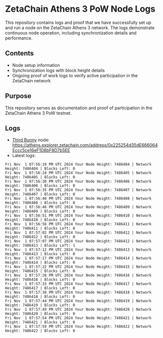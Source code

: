 # ZetaChain Athens 3 PoW Node Logs
This repository contains logs and proof that we have successfully set up and run a node on the ZetaChain Athens 3 network. The logs demonstrate continuous node operation, including synchronization details and performance.

## Contents
- Node setup information
- Synchronization logs with block height details
- Ongoing proof of work logs to verify active participation in the ZetaChain network

## Purpose
This repository serves as documentation and proof of participation in the ZetaChain Athens 3 PoW testnet.

## Logs

- [Third Bunny](https://thirdbunny.xyz/) node: https://athens.explorer.zetachain.com/address/0x225254d35dE666064Eccc5ce16eF1D8bF8D7b5EE
- Latest logs:
```
Fri Nov  1 07:56:19 PM UTC 2024 Your Node Height: 7486404 | Network Height: 7486404 | Blocks Left: 0
Fri Nov  1 07:56:24 PM UTC 2024 Your Node Height: 7486405 | Network Height: 7486405 | Blocks Left: 0
Fri Nov  1 07:56:30 PM UTC 2024 Your Node Height: 7486406 | Network Height: 7486406 | Blocks Left: 0
Fri Nov  1 07:56:35 PM UTC 2024 Your Node Height: 7486407 | Network Height: 7486407 | Blocks Left: 0
Fri Nov  1 07:56:40 PM UTC 2024 Your Node Height: 7486408 | Network Height: 7486408 | Blocks Left: 0
Fri Nov  1 07:56:46 PM UTC 2024 Your Node Height: 7486409 | Network Height: 7486409 | Blocks Left: 0
Fri Nov  1 07:56:51 PM UTC 2024 Your Node Height: 7486410 | Network Height: 7486410 | Blocks Left: 0
Fri Nov  1 07:56:56 PM UTC 2024 Your Node Height: 7486411 | Network Height: 7486411 | Blocks Left: 0
Fri Nov  1 07:57:02 PM UTC 2024 Your Node Height: 7486412 | Network Height: 7486412 | Blocks Left: 0
Fri Nov  1 07:57:07 PM UTC 2024 Your Node Height: 7486412 | Network Height: 7486413 | Blocks Left: 1
Fri Nov  1 07:57:12 PM UTC 2024 Your Node Height: 7486413 | Network Height: 7486413 | Blocks Left: 0
Fri Nov  1 07:57:17 PM UTC 2024 Your Node Height: 7486414 | Network Height: 7486414 | Blocks Left: 0
Fri Nov  1 07:57:22 PM UTC 2024 Your Node Height: 7486415 | Network Height: 7486415 | Blocks Left: 0
Fri Nov  1 07:57:28 PM UTC 2024 Your Node Height: 7486416 | Network Height: 7486416 | Blocks Left: 0
Fri Nov  1 07:57:33 PM UTC 2024 Your Node Height: 7486417 | Network Height: 7486417 | Blocks Left: 0
Fri Nov  1 07:57:38 PM UTC 2024 Your Node Height: 7486418 | Network Height: 7486418 | Blocks Left: 0
Fri Nov  1 07:57:44 PM UTC 2024 Your Node Height: 7486419 | Network Height: 7486419 | Blocks Left: 0
Fri Nov  1 07:57:49 PM UTC 2024 Your Node Height: 7486420 | Network Height: 7486420 | Blocks Left: 0
Fri Nov  1 07:57:54 PM UTC 2024 Your Node Height: 7486421 | Network Height: 7486421 | Blocks Left: 0
Fri Nov  1 07:57:59 PM UTC 2024 Your Node Height: 7486422 | Network Height: 7486422 | Blocks Left: 0
```
